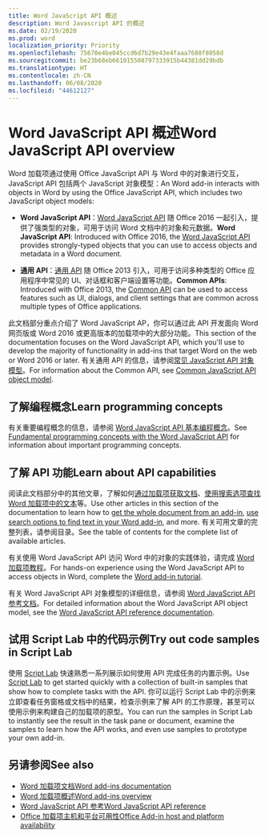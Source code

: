 ```yaml
---
title: Word JavaScript API 概述
description: Word Javascript API 的概述
ms.date: 02/19/2020
ms.prod: word
localization_priority: Priority
ms.openlocfilehash: 75670e4be045ccd6d7b29e43e4faaa7688f8058d
ms.sourcegitcommit: be23b68eb661015508797333915b44381dd29bdb
ms.translationtype: HT
ms.contentlocale: zh-CN
ms.lasthandoff: 06/08/2020
ms.locfileid: "44612127"
---
```

# <a name="word-javascript-api-overview"></a><span data-ttu-id="cc7dc-103">Word JavaScript API 概述</span><span class="sxs-lookup"><span data-stu-id="cc7dc-103">Word JavaScript API overview</span></span>

<span data-ttu-id="cc7dc-104">Word 加载项通过使用 Office JavaScript API 与 Word 中的对象进行交互，JavaScript API 包括两个 JavaScript 对象模型：</span><span class="sxs-lookup"><span data-stu-id="cc7dc-104">An Word add-in interacts with objects in Word by using the Office JavaScript API, which includes two JavaScript object models:</span></span>

* <span data-ttu-id="cc7dc-105">**Word JavaScript API**：[Word JavaScript API](/javascript/api/word) 随 Office 2016 一起引入，提供了强类型的对象，可用于访问 Word 文档中的对象和元数据。</span><span class="sxs-lookup"><span data-stu-id="cc7dc-105">**Word JavaScript API**: Introduced with Office 2016, the [Word JavaScript API](/javascript/api/word) provides strongly-typed objects that you can use to access objects and metadata in a Word document.</span></span> 

* <span data-ttu-id="cc7dc-106">**通用 API**：[通用 API](/javascript/api/office) 随 Office 2013 引入，可用于访问多种类型的 Office 应用程序中常见的 UI、对话框和客户端设置等功能。</span><span class="sxs-lookup"><span data-stu-id="cc7dc-106">**Common APIs**: Introduced with Office 2013, the [Common API](/javascript/api/office) can be used to access features such as UI, dialogs, and client settings that are common across multiple types of Office applications.</span></span>

<span data-ttu-id="cc7dc-107">此文档部分重点介绍了 Word JavaScript AP，你可以通过此 API 开发面向 Word 网页版或 Word 2016 或更高版本的加载项中的大部分功能。</span><span class="sxs-lookup"><span data-stu-id="cc7dc-107">This section of the documentation focuses on the Word JavaScript API, which you'll use to develop the majority of functionality in add-ins that target Word on the web or Word 2016 or later.</span></span> <span data-ttu-id="cc7dc-108">有关通用 API 的信息，请参阅[常见 JavaScript API 对象模型](../../develop/office-javascript-api-object-model.md)。</span><span class="sxs-lookup"><span data-stu-id="cc7dc-108">For information about the Common API, see [Common JavaScript API object model](../../develop/office-javascript-api-object-model.md).</span></span> 

## <a name="learn-programming-concepts"></a><span data-ttu-id="cc7dc-109">了解编程概念</span><span class="sxs-lookup"><span data-stu-id="cc7dc-109">Learn programming concepts</span></span>

<span data-ttu-id="cc7dc-110">有关重要编程概念的信息，请参阅 [Word JavaScript API 基本编程概念](../../word/word-add-ins-core-concepts.md)。</span><span class="sxs-lookup"><span data-stu-id="cc7dc-110">See [Fundamental programming concepts with the Word JavaScript API](../../word/word-add-ins-core-concepts.md) for information about important programming concepts.</span></span>
 
## <a name="learn-about-api-capabilities"></a><span data-ttu-id="cc7dc-111">了解 API 功能</span><span class="sxs-lookup"><span data-stu-id="cc7dc-111">Learn about API capabilities</span></span>

<span data-ttu-id="cc7dc-112">阅读此文档部分中的其他文章，了解如何[通过加载项获取文档](../../word/get-the-whole-document-from-an-add-in-for-word.md)、[使用搜索选项查找 Word 加载项中的文本](../../word/search-option-guidance.md)等。</span><span class="sxs-lookup"><span data-stu-id="cc7dc-112">Use other articles in this section of the documentation to learn how to [get the whole document from an add-in](../../word/get-the-whole-document-from-an-add-in-for-word.md), [use search options to find text in your Word add-in](../../word/search-option-guidance.md), and more.</span></span> <span data-ttu-id="cc7dc-113">有关可用文章的完整列表，请参阅目录。</span><span class="sxs-lookup"><span data-stu-id="cc7dc-113">See the table of contents for the complete list of available articles.</span></span>

<span data-ttu-id="cc7dc-114">有关使用 Word JavaScript API 访问 Word 中的对象的实践体验，请完成 [Word 加载项教程](../../tutorials/word-tutorial.md)。</span><span class="sxs-lookup"><span data-stu-id="cc7dc-114">For hands-on experience using the Word JavaScript API to access objects in Word, complete the [Word add-in tutorial](../../tutorials/word-tutorial.md).</span></span> 

<span data-ttu-id="cc7dc-115">有关 Word JavaScript API 对象模型的详细信息，请参阅 [Word JavaScript API 参考文档](/javascript/api/word)。</span><span class="sxs-lookup"><span data-stu-id="cc7dc-115">For detailed information about the Word JavaScript API object model, see the [Word JavaScript API reference documentation](/javascript/api/word).</span></span>

## <a name="try-out-code-samples-in-script-lab"></a><span data-ttu-id="cc7dc-116">试用 Script Lab 中的代码示例</span><span class="sxs-lookup"><span data-stu-id="cc7dc-116">Try out code samples in Script Lab</span></span>

<span data-ttu-id="cc7dc-117">使用 [Script Lab](../../overview/explore-with-script-lab.md) 快速熟悉一系列展示如何使用 API 完成任务的内置示例。</span><span class="sxs-lookup"><span data-stu-id="cc7dc-117">Use [Script Lab](../../overview/explore-with-script-lab.md) to get started quickly with a collection of built-in samples that show how to complete tasks with the API.</span></span> <span data-ttu-id="cc7dc-118">你可以运行 Script Lab 中的示例来立即查看任务窗格或文档中的结果，检查示例来了解 API 的工作原理，甚至可以使用示例来构建自己的加载项的原型。</span><span class="sxs-lookup"><span data-stu-id="cc7dc-118">You can run the samples in Script Lab to instantly see the result in the task pane or document, examine the samples to learn how the API works, and even use samples to prototype your own add-in.</span></span>

## <a name="see-also"></a><span data-ttu-id="cc7dc-119">另请参阅</span><span class="sxs-lookup"><span data-stu-id="cc7dc-119">See also</span></span>

- [<span data-ttu-id="cc7dc-120">Word 加载项文档</span><span class="sxs-lookup"><span data-stu-id="cc7dc-120">Word add-ins documentation</span></span>](../../word/index.md)
- [<span data-ttu-id="cc7dc-121">Word 加载项概述</span><span class="sxs-lookup"><span data-stu-id="cc7dc-121">Word add-ins overview</span></span>](../../word/word-add-ins-programming-overview.md)
- [<span data-ttu-id="cc7dc-122">Word JavaScript API 参考</span><span class="sxs-lookup"><span data-stu-id="cc7dc-122">Word JavaScript API reference</span></span>](/javascript/api/word)
- [<span data-ttu-id="cc7dc-123">Office 加载项主机和平台可用性</span><span class="sxs-lookup"><span data-stu-id="cc7dc-123">Office Add-in host and platform availability</span></span>](../../overview/office-add-in-availability.md)
